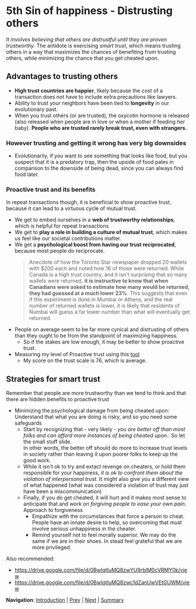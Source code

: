 # 5th Sin of happiness - Distrusting others
*It involves believing that others are distrustful until they are proven trustworthy.* The antidote is exercising *smart trust*, which means trusting others in a way that maximizes the chances of benefiting from trusting others, while minimizing the chance that you get cheated upon. 

## Advantages to trusting others
- **High trust countries are happier**, likely because the cost of a transaction does not have to include extra precautions like lawyers.
- Ability to trust your neighbors have been tied to **longevity** in our evolutionary past.
- When you trust others (or are trusted), the oxycotin hormone is released (also released when people are in love or when a mother if feeding her baby). **People who are trusted rarely break trust, even with strangers.**

### However trusting and getting it wrong has very big downsides
- Evolutionarily, if you want to see something that looks like food, but you suspect that it is a predatory trap, then the upside of food pales in comparison to the downside of being dead, since you can always find food later.

### Proactive trust and its benefits
In repeat transactions though, it is beneficial to show proactive trust, because it can lead to a virtuous cycle of mutual trust.
- We get to embed ourselves in a **web of trustworthy relationships**, which is helpful for repeat transactions
- We get to **play a role in building a culture of mutual trust**, which makes us feel like our societal contributions matter.
- We get a **psychological boost from having our trust reciprocated**, because most people do reciprocate.
  > Anecdote of how the Toronto Star newspaper dropped 20 wallets with $200 each and noted how 16 of those were returned. While Canada is a high trust country, and it isn't surprising that so many wallets were returned, **it is instructive to know that when Canadians were asked to estimate how many would be returned, they had guessed at a much lower 23%**. This suggests that even if this experiment is done in Mumbai or Athens, and the real number of returned wallets is lower, it is likely that residents of Numbai will guess a far lower number than what will eventually get returned.
- People on average seem to be far more cynical and distrusting of others than they ought to be from the standpoint of maximizing happiness. 
  - So if the stakes are low enough, it may be better to show proactive trust.
- Measuring my level of Proactive trust using this [tool](https://isb.asia.qualtrics.com/SE/?SID=SV_eXUEfevcsysAreB&user_id=%USER_ID%)
  - My score on the trust scale is 76, which is average.

## Strategies for smart trust
Remember that people are more trustworthy than we tend to think and that there are hidden benefits to proactive trust
- Minimizing the psychological damage from being cheated upon: Understand that what you are doing is risky, and so you need some safeguards
  - Start by recognizing that - very likely - *you are better off than most folks and can afford more instances of being cheated upon.*. So let the small stuff slide. <br/>In other words, the better off should do more to increase trust levels in society rather than leaving it upon poorer folks to keep up the good work. 
  - While it isn't ok to try and extact revenge on cheaters, or hold them responsible for your happiness, *it is ok to confront them about the violation of interpersonal trust*. It might also give you a different view of what happened (what was considered a violation of trust may just have been a miscommunication)
  - Finally, if you do get cheated, it will hurt and it makes most sense to anticipate that and *work on forgiving people to ease your own pain*. Approach to forgiveness
    - Empathize with the circumstances that force a person to cheat. People have an innate desire to help, so overcoming that must involve serious unhappiness in the cheater.
    - Remind yourself not to feel morally superior. We may do the same if we are in their shoes. In stead feel grateful that we are more privileged.

Also recommended: 
- https://drive.google.com/file/d/0BwIqtIuMQ8zwYU9rblM0cVRMY0k/view
- https://drive.google.com/file/d/0BwIqtIuMQ8zwc1dZanUwVEtGUWM/view

**Navigation**: [Introduction](Introduction.md) | [Prev](Sin4.md) | [Next](Sin6.md) | [Summary](Summary.md)